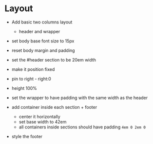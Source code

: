 # Layout

- Add basic two columns layout
  - header and wrapper


- set body base font size to 15px
- reset body margin and padding

- set the #header section to be 20em width
- make it position fixed
- pin to right - right:0
- height 100%


- set the wrapper to have padding with the same width as the header

- add container inside each section + footer
  - center it horizontally
  - set base width to 42em
  - all containers inside sections should have padding `4em 0 2em 0`



- style the footer
